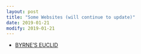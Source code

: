 ```yaml
---
layout: post
title: "Some Websites (will continue to update)"
date: 2019-01-21
modify: 2019-01-21
---
```


* [BYRNE’S EUCLID](https://www.c82.net/euclid/)
